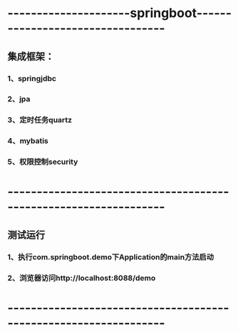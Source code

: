 
# ---------------------springboot---------------------------------
## 集成框架：
### 1、springjdbc
### 2、jpa
### 3、定时任务quartz
### 4、mybatis
### 5、权限控制security


# -----------------------------------------------------------------
## 测试运行
### 1、执行com.springboot.demo下Application的main方法启动
### 2、浏览器访问http://localhost:8088/demo
# -----------------------------------------------------------------

